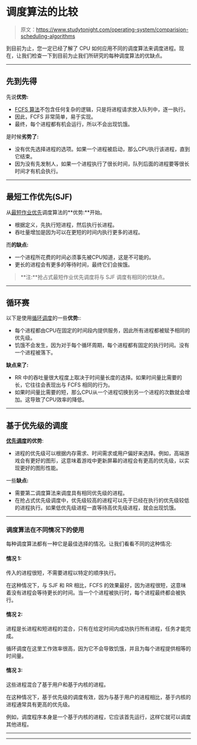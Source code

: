 # 调度算法的比较

> 原文：<https://www.studytonight.com/operating-system/comparision-scheduling-algorithms>

到目前为止，您一定已经了解了 CPU 如何应用不同的调度算法来调度进程。现在，让我们检查一下到目前为止我们所研究的每种调度算法的优缺点。

* * *

## 先到先得

先说**优势:**

*   [FCFS 算法](first-come-first-serve)不包含任何复杂的逻辑，只是将进程请求放入队列中，逐一执行。
*   因此，FCFS 非常简单，易于实现。
*   最终，每个进程都有机会运行，所以不会出现饥饿。

是时候**劣势了:**

*   没有优先选择进程的选项。如果一个进程被启动，那么CPU执行该进程，直到它结束。
*   因为没有先发制人，如果一个进程执行了很长时间，队列后面的进程要等很长时间才有机会执行。

* * *

## 最短工作优先(SJF)

从[最短作业优先](shortest-job-first)调度算法的**优势:**开始。

*   根据定义，先执行短进程，然后执行长进程。
*   吞吐量增加是因为可以在更短的时间内执行更多的进程。

而**的缺点:**

*   一个进程所花费的时间必须事先被CPU知道，这是不可能的。
*   更长的进程会有更多的等待时间，最终它们会挨饿。

> **注:**抢占式最短作业优先调度将与 SJF 调度有相同的优缺点。

* * *

## 循环赛

以下是使用[循环调度](round-robin-scheduling)的一些**优势:**:

*   每个进程都由CPU在固定的时间段内提供服务，因此所有进程都被赋予相同的优先级。
*   饥饿不会发生，因为对于每个循环周期，每个进程都有固定的执行时间。没有一个进程被落下。

**缺点来了:**

*   RR 中的吞吐量很大程度上取决于时间量长度的选择。如果时间量比需要的长，它往往会表现出与 FCFS 相同的行为。
*   如果时间量比需要的短，那么CPU从一个进程切换到另一个进程的次数就会增加。这导致了CPU效率的降低。

* * *

## 基于优先级的调度

**[优先调度](priority-scheduling)的优势**:

*   进程的优先级可以根据内存需求、时间需求或用户偏好来选择。例如，高端游戏会有更好的图形，这意味着游戏中更新屏幕的进程会有更高的优先级，以实现更好的图形性能。

一些**缺点:**

*   需要第二调度算法来调度具有相同优先级的进程。
*   在抢占式优先级调度中，优先级较高的进程可以先于已经在执行的优先级较低的进程执行。如果低优先级进程一直等待高优先级进程，就会出现饥饿。

* * *

### 调度算法在不同情况下的使用

每种调度算法都有一种它是最佳选择的情况。让我们看看不同的这种情况:

#### 情况 1:

传入的进程很短，不需要进程以特定的顺序执行。

在这种情况下，与 SJF 和 RR 相比，FCFS 的效果最好，因为进程很短，这意味着没有进程会等待更长的时间。当一个个进程被执行时，每个进程最终都会被执行。

#### 情况 2:

进程是长进程和短进程的混合，只有在给定时间内成功执行所有进程，任务才能完成。

循环调度在这里工作效率很高，因为它不会导致饥饿，并且为每个进程提供相等的时间量。

#### 情况 3:

这些进程混合了基于用户和基于内核的进程。

在这种情况下，基于优先级的调度有效，因为与基于用户的进程相比，基于内核的进程通常具有更高的优先级。

例如，调度程序本身是一个基于内核的进程，它应该首先运行，这样它就可以调度其他进程。

* * *

* * *